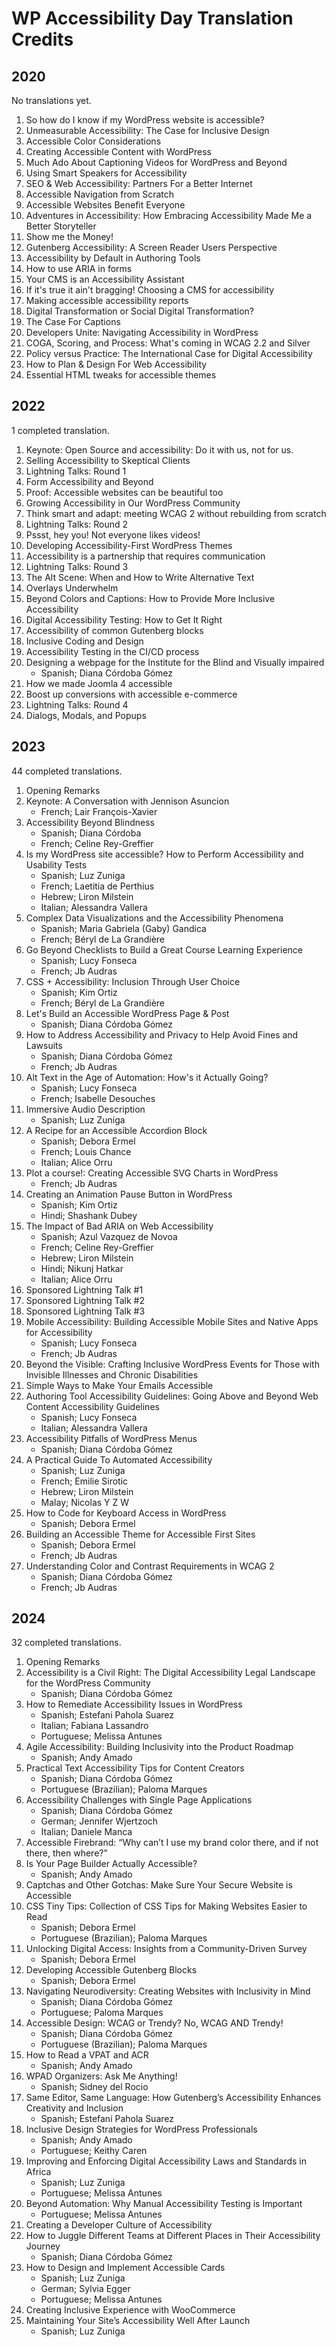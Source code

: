 # WP Accessibility Day Translation Credits

## 2020

No translations yet.

1. So how do I know if my WordPress website is accessible?
1. Unmeasurable Accessibility: The Case for Inclusive Design
1. Accessible Color Considerations
1. Creating Accessible Content with WordPress
1. Much Ado About Captioning Videos for WordPress and Beyond
1. Using Smart Speakers for Accessibility
1. SEO & Web Accessibility: Partners For a Better Internet
1. Accessible Navigation from Scratch
1. Accessible Websites Benefit Everyone
1. Adventures in Accessibility: How Embracing Accessibility Made Me a Better Storyteller
1. Show me the Money!
1. Gutenberg Accessibility: A Screen Reader Users Perspective
1. Accessibility by Default in Authoring Tools
1. How to use ARIA in forms
1. Your CMS is an Accessibility Assistant
1. If it's true it ain't bragging! Choosing a CMS for accessibility
1. Making accessible accessibility reports
1. Digital Transformation or Social Digital Transformation?
1. The Case For Captions
1. Developers Unite: Navigating Accessibility in WordPress
1. COGA, Scoring, and Process: What's coming in WCAG 2.2 and Silver
1. Policy versus Practice: The International Case for Digital Accessibility
1. How to Plan & Design For Web Accessibility
1. Essential HTML tweaks for accessible themes

## 2022

1 completed translation.

1. Keynote: Open Source and accessibility: Do it with us, not for us.
2. Selling Accessibility to Skeptical Clients
3. Lightning Talks: Round 1
4. Form Accessibility and Beyond
5. Proof: Accessible websites can be beautiful too
6. Growing Accessibility in Our WordPress Community
7. Think smart and adapt: meeting WCAG 2 without rebuilding from scratch
8. Lightning Talks: Round 2
9. Pssst, hey you! Not everyone likes videos!
10. Developing Accessibility-First WordPress Themes
11. Accessibility is a partnership that requires communication
12. Lightning Talks: Round 3
13. The Alt Scene: When and How to Write Alternative Text
14. Overlays Underwhelm
15. Beyond Colors and Captions: How to Provide More Inclusive Accessibility
16. Digital Accessibility Testing: How to Get It Right
17. Accessibility of common Gutenberg blocks
18. Inclusive Coding and Design
19. Accessibility Testing in the CI/CD process
20. Designing a webpage for the Institute for the Blind and Visually impaired
	- Spanish; Diana Córdoba Gómez
21. How we made Joomla 4 accessible
22. Boost up conversions with accessible e-commerce
23. Lightning Talks: Round 4
24. Dialogs, Modals, and Popups

## 2023

44 completed translations.

1. Opening Remarks
2. Keynote: A Conversation with Jennison Asuncion
	- French; Lair François-Xavier
3. Accessibility Beyond Blindness
	- Spanish; Diana Córdoba
	- French; Celine Rey-Greffier
4. Is my WordPress site accessible? How to Perform Accessibility and Usability Tests
	- Spanish; Luz Zuniga
	- French; Laetitia de Perthius
	- Hebrew; Liron Milstein
	- Italian; Alessandra Vallera
5. Complex Data Visualizations and the Accessibility Phenomena
	- Spanish; Maria Gabriela (Gaby) Gandica
	- French; Béryl de La Grandière
6. Go Beyond Checklists to Build a Great Course Learning Experience
	- Spanish; Lucy Fonseca
	- French; Jb Audras
7. CSS + Accessibility: Inclusion Through User Choice
	- Spanish; Kim Ortiz
	- French; Béryl de La Grandière
8. Let's Build an Accessible WordPress Page & Post
	- Spanish; Diana Córdoba Gómez
9. How to Address Accessibility and Privacy to Help Avoid Fines and Lawsuits
	- Spanish; Diana Córdoba Gómez
	- French; Jb Audras
10. Alt Text in the Age of Automation: How's it Actually Going?
	- Spanish; Lucy Fonseca
	- French; Isabelle Desouches
11. Immersive Audio Description
	- Spanish; Luz Zuniga
12. A Recipe for an Accessible Accordion Block
	- Spanish; Debora Ermel
	- French; Louis Chance
	- Italian; Alice Orru
13. Plot a course!: Creating Accessible SVG Charts in WordPress
	- French; Jb Audras
14. Creating an Animation Pause Button in WordPress
	- Spanish; Kim Ortiz
	- Hindi; Shashank Dubey
15. The Impact of Bad ARIA on Web Accessibility
	- Spanish; Azul Vazquez de Novoa
	- French; Celine Rey-Greffier
	- Hebrew; Liron Milstein
	- Hindi; Nikunj Hatkar
	- Italian; Alice Orru
15. Sponsored Lightning Talk #1
15. Sponsored Lightning Talk #2
15. Sponsored Lightning Talk #3
16. Mobile Accessibility: Building Accessible Mobile Sites and Native Apps for Accessibility
	- Spanish; Lucy Fonseca
	- French; Jb Audras
17. Beyond the Visible: Crafting Inclusive WordPress Events for Those with Invisible Illnesses and Chronic Disabilities
18. Simple Ways to Make Your Emails Accessible
19. Authoring Tool Accessibility Guidelines: Going Above and Beyond Web Content Accessibility Guidelines
	- Spanish; Lucy Fonseca
	- Italian; Alessandra Vallera
20. Accessibility Pitfalls of WordPress Menus
	- Spanish; Diana Córdoba Gómez
21. A Practical Guide To Automated Accessibility
	- Spanish; Luz Zuniga
	- French; Emilie Sirotic
	- Hebrew; Liron Milstein
	- Malay; Nicolas Y Z W
22. How to Code for Keyboard Access in WordPress
	- Spanish; Debora Ermel
23. Building an Accessible Theme for Accessible First Sites
	- Spanish; Debora Ermel
	- French; Jb Audras
24. Understanding Color and Contrast Requirements in WCAG 2
	- Spanish; Diana Córdoba Gómez
	- French; Jb Audras

## 2024

32 completed translations.

1. Opening Remarks
2. Accessibility is a Civil Right: The Digital Accessibility Legal Landscape for the WordPress Community
	- Spanish; Diana Córdoba Gómez
3. How to Remediate Accessibility Issues in WordPress
	- Spanish; Estefani Pahola Suarez
 	- Italian; Fabiana Lassandro
	- Portuguese; Melissa Antunes
4. Agile Accessibility: Building Inclusivity into the Product Roadmap
  	- Spanish; Andy Amado
5. Practical Text Accessibility Tips for Content Creators
	- Spanish; Diana Córdoba Gómez
	- Portuguese (Brazilian); Paloma Marques
6. Accessibility Challenges with Single Page Applications
	- Spanish; Diana Córdoba Gómez
	- German; Jennifer Wjertzoch
	- Italian; Daniele Manca
7. Accessible Firebrand: “Why can’t I use my brand color there, and if not there, then where?”
8. Is Your Page Builder Actually Accessible?
	- Spanish; Andy Amado
9. Captchas and Other Gotchas: Make Sure Your Secure Website is Accessible
10. CSS Tiny Tips: Collection of CSS Tips for Making Websites Easier to Read
	- Spanish; Debora Ermel
	- Portuguese (Brazilian); Paloma Marques
11. Unlocking Digital Access: Insights from a Community-Driven Survey
	- Spanish; Debora Ermel
12. Developing Accessible Gutenberg Blocks
	- Spanish; Debora Ermel
13. Navigating Neurodiversity: Creating Websites with Inclusivity in Mind
	- Spanish; Diana Córdoba Gómez
	- Portuguese; Paloma Marques
14. Accessible Design: WCAG or Trendy? No, WCAG AND Trendy!
	- Spanish; Diana Córdoba Gómez
	- Portuguese (Brazilian); Paloma Marques
15. How to Read a VPAT and ACR
	- Spanish; Andy Amado
16. WPAD Organizers: Ask Me Anything!
	- Spanish; Sidney del Rocio
17. Same Editor, Same Language: How Gutenberg’s Accessibility Enhances Creativity and Inclusion
	- Spanish; Estefani Pahola Suarez
18. Inclusive Design Strategies for WordPress Professionals
	- Spanish; Andy Amado
	- Portuguese; Keithy Caren
19. Improving and Enforcing Digital Accessibility Laws and Standards in Africa
	- Spanish; Luz Zuniga
	- Portuguese; Melissa Antunes
20. Beyond Automation: Why Manual Accessibility Testing is Important
	- Portuguese; Melissa Antunes
21. Creating a Developer Culture of Accessibility
22. How to Juggle Different Teams at Different Places in Their Accessibility Journey
	- Spanish; Diana Córdoba Gómez
23. How to Design and Implement Accessible Cards
	- Spanish; Luz Zuniga
	- German; Sylvia Egger
	- Portuguese; Melissa Antunes
24. Creating Inclusive Experience with WooCommerce
25. Maintaining Your Site’s Accessibility Well After Launch
  	- Spanish; Luz Zuniga
